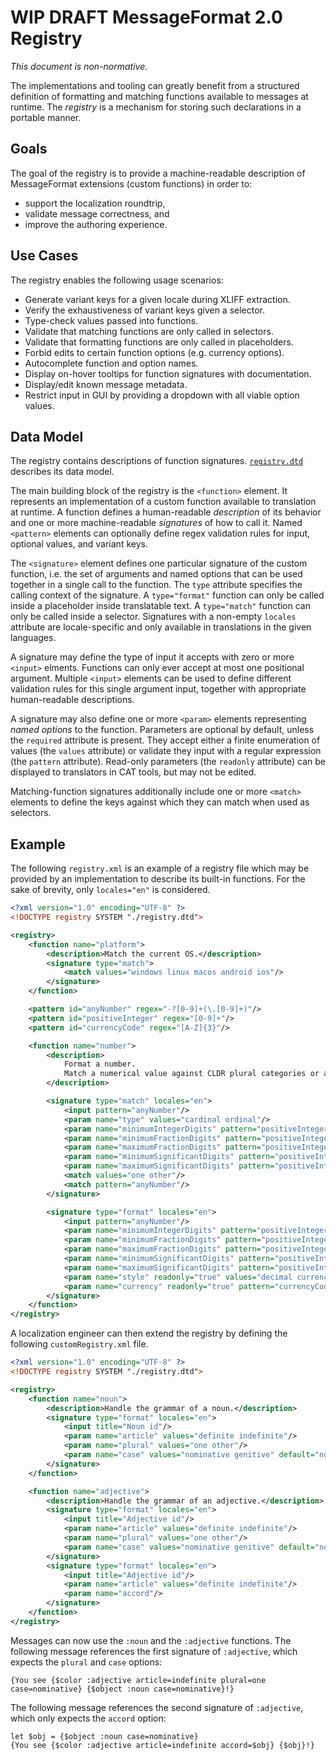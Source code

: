 # WIP DRAFT MessageFormat 2.0 Registry

_This document is non-normative._

The implementations and tooling can greatly benefit from a structured definition of formatting and matching functions available to messages at runtime.
The _registry_ is a mechanism for storing such declarations in a portable manner.

## Goals

The goal of the registry is to provide a machine-readable description of MessageFormat extensions (custom functions) in order to:

* support the localization roundtrip,
* validate message correctness, and
* improve the authoring experience.

## Use Cases

The registry enables the following usage scenarios:

* Generate variant keys for a given locale during XLIFF extraction.
* Verify the exhaustiveness of variant keys given a selector.
* Type-check values passed into functions.
* Validate that matching functions are only called in selectors.
* Validate that formatting functions are only called in placeholders.
* Forbid edits to certain function options (e.g. currency options).
* Autocomplete function and option names.
* Display on-hover tooltips for function signatures with documentation.
* Display/edit known message metadata.
* Restrict input in GUI by providing a dropdown with all viable option values.

## Data Model

The registry contains descriptions of function signatures.
[`registry.dtd`](./registry.dtd) describes its data model.

The main building block of the registry is the `<function>` element.
It represents an implementation of a custom function available to translation at runtime.
A function defines a human-readable _description_ of its behavior
and one or more machine-readable _signatures_ of how to call it.
Named `<pattern>` elements can optionally define regex validation rules for input, optional values, and variant keys.

The `<signature>` element defines one particular signature of the custom function,
i.e. the set of arguments and named options that can be used together in a single call to the function.
The `type` attribute specifies the calling context of the signature.
A `type="format"` function can only be called inside a placeholder inside translatable text.
A `type="match"` function can only be called inside a selector.
Signatures with a non-empty `locales` attribute are locale-specific and only available in translations in the given languages.

A signature may define the type of input it accepts with zero or more `<input>` elments.
Functions can only ever accept at most one positional argument.
Multiple `<input>` elements can be used to define different validation rules for this single argument input,
together with appropriate human-readable descriptions.

A signature may also define one or more `<param>` elements representing _named options_ to the function.
Parameters are optional by default,
unless the `required` attribute is present.
They accept either a finite enumeration of values (the `values` attribute)
or validate they input with a regular expression (the `pattern` attribute).
Read-only parameters (the `readonly` attribute) can be displayed to translators in CAT tools, but may not be edited.

Matching-function signatures additionally include one or more `<match>` elements
to define the keys against which they can match when used as selectors.

## Example

The following `registry.xml` is an example of a registry file
which may be provided by an implementation to describe its built-in functions.
For the sake of brevity, only `locales="en"` is considered.

```xml
<?xml version="1.0" encoding="UTF-8" ?>
<!DOCTYPE registry SYSTEM "./registry.dtd">

<registry>
    <function name="platform">
        <description>Match the current OS.</description>
        <signature type="match">
            <match values="windows linux macos android ios"/>
        </signature>
    </function>

    <pattern id="anyNumber" regex="-?[0-9]+(\.[0-9]+)"/>
    <pattern id="positiveInteger" regex="[0-9]+"/>
    <pattern id="currencyCode" regex="[A-Z]{3}"/>

    <function name="number">
        <description>
            Format a number.
            Match a numerical value against CLDR plural categories or against a number literal.
        </description>

        <signature type="match" locales="en">
            <input pattern="anyNumber"/>
            <param name="type" values="cardinal ordinal"/>
            <param name="minimumIntegerDigits" pattern="positiveInteger"/>
            <param name="minimumFractionDigits" pattern="positiveInteger"/>
            <param name="maximumFractionDigits" pattern="positiveInteger"/>
            <param name="minimumSignificantDigits" pattern="positiveInteger"/>
            <param name="maximumSignificantDigits" pattern="positiveInteger"/>
            <match values="one other"/>
            <match pattern="anyNumber"/>
        </signature>

        <signature type="format" locales="en">
            <input pattern="anyNumber"/>
            <param name="minimumIntegerDigits" pattern="positiveInteger"/>
            <param name="minimumFractionDigits" pattern="positiveInteger"/>
            <param name="maximumFractionDigits" pattern="positiveInteger"/>
            <param name="minimumSignificantDigits" pattern="positiveInteger"/>
            <param name="maximumSignificantDigits" pattern="positiveInteger"/>
            <param name="style" readonly="true" values="decimal currency percent unit" default="decimal"/>
            <param name="currency" readonly="true" pattern="currencyCode"/>
        </signature>
    </function>
</registry>
```

A localization engineer can then extend the registry by defining the following `customRegistry.xml` file.

```xml
<?xml version="1.0" encoding="UTF-8" ?>
<!DOCTYPE registry SYSTEM "./registry.dtd">

<registry>
    <function name="noun">
        <description>Handle the grammar of a noun.</description>
        <signature type="format" locales="en">
            <input title="Noun id"/>
            <param name="article" values="definite indefinite"/>
            <param name="plural" values="one other"/>
            <param name="case" values="nominative genitive" default="nominative"/>
        </signature>
    </function>

    <function name="adjective">
        <description>Handle the grammar of an adjective.</description>
        <signature type="format" locales="en">
            <input title="Adjective id"/>
            <param name="article" values="definite indefinite"/>
            <param name="plural" values="one other"/>
            <param name="case" values="nominative genitive" default="nominative"/>
        </signature>
        <signature type="format" locales="en">
            <input title="Adjective id"/>
            <param name="article" values="definite indefinite"/>
            <param name="accord"/>
        </signature>
    </function>
</registry>
```

Messages can now use the `:noun` and the `:adjective` functions.
The following message references the first signature of `:adjective`,
which expects the `plural` and `case` options:

    {You see {$color :adjective article=indefinite plural=one case=nominative} {$object :noun case=nominative}!}

The following message references the second signature of `:adjective`,
which only expects the `accord` option:

    let $obj = {$object :noun case=nominative}
    {You see {$color :adjective article=indefinite accord=$obj} {$obj}!}
